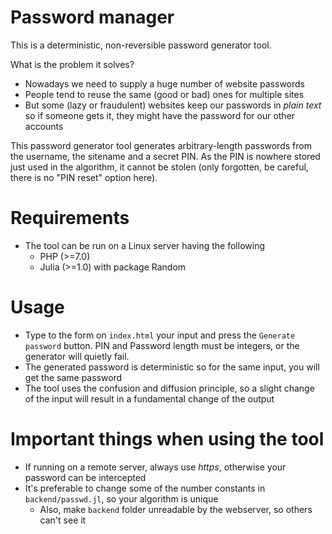 # Password manager

This is a deterministic, non-reversible password generator tool.

What is the problem it solves?
  - Nowadays we need to supply a huge number of website passwords
  - People tend to reuse the same (good or bad) ones for multiple sites
  - But some (lazy or fraudulent) websites keep our passwords in *plain text* so if someone gets it, they might have the password for our other accounts

This password generator tool generates arbitrary-length passwords from the username, the sitename and a secret PIN. As the PIN is nowhere stored just used in the algorithm, it cannot be stolen (only forgotten, be careful, there is no "PIN reset" option here).

# Requirements
 * The tool can be run on a Linux server having the following
   * PHP (>=7.0)
   * Julia (>=1.0) with package Random

# Usage

 - Type to the form on `index.html` your input and press the `Generate password` button. PIN and Password length must be integers, or the generator will quietly fail.
 - The generated password is deterministic so for the same input, you will get the same password
 - The tool uses the confusion and diffusion principle, so a slight change of the input will result in a fundamental change of the output

# Important things when using the tool

 * If running on a remote server, always use *https*, otherwise your password can be intercepted
 * It's preferable to change some of the number constants in `backend/passwd.jl`, so your algorithm is unique
   * Also, make `backend` folder unreadable by the webserver, so others can't see it
